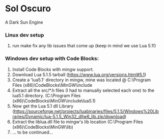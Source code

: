 # Sol Oscuro
A Dark Sun Engine

### Linux dev setup
1) run make
   fix any lib issues that come up (keep in mind we use Lua 5.1!)

### Windows dev setup with Code Blocks:
1. Install Code Blocks with mingw support.
2. Download Lua 5.1.5 tarball (https://www.lua.org/versions.html#5.1)
3. Create a 'lua5.1' directory in mingw, mine was located @ C:\Program Files (x86)\CodeBlocks\MinGW\include
4. Extract all the src/*.h files (I had to manually selected each one) to the lua5.1 directory.  (C:\Program Files (x86)\CodeBlocks\MinGW\include\lua5.1\)
5. Now get the Lua 5.1 dll Library (https://sourceforge.net/projects/luabinaries/files/5.1.5/Windows%20Libraries/Dynamic/lua-5.1.5_Win32_dllw6_lib.zip/download)
6. Extract the liblua.dll file to mingw's lib location (C:\Program Files (x86)\CodeBlocks\MinGW\lib)
7. ... to be continued...
